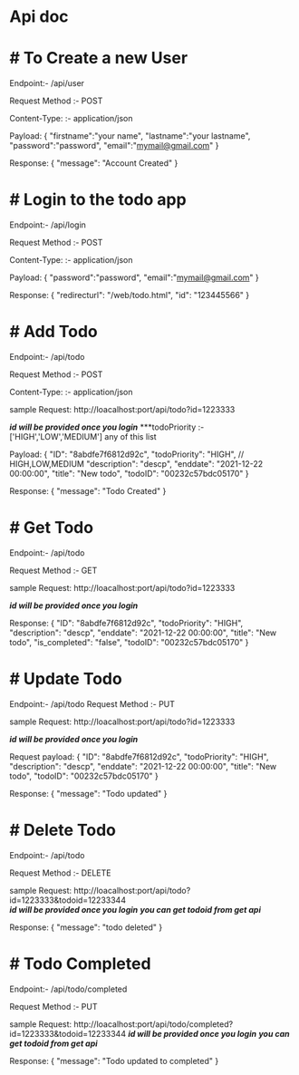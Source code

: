 # Api doc


# # To Create a new User

Endpoint:- /api/user 

Request Method :- POST

Content-Type: :- application/json

Payload: 
{
  "firstname":"your name",
    "lastname":"your lastname",
    "password":"password",
    "email":"mymail@gmail.com"
}

Response:
{
		"message": "Account Created"
}
    
   
    
# # Login to the todo app

Endpoint:- /api/login 

Request Method :- POST

Content-Type: :- application/json

Payload: 
{
    "password":"password",
    "email":"mymail@gmail.com"
}

Response:
{
  "redirecturl": "/web/todo.html",
  "id": "123445566"
}




# # Add Todo 

Endpoint:- /api/todo

Request Method :- POST

Content-Type: :- application/json

sample Request: http://loacalhost:port/api/todo?id=1223333 


***id will be provided  once you login***
***todoPriority :- ['HIGH','LOW','MEDIUM'] any of this list

Payload: 
{
"ID": "8abdfe7f6812d92c",
"todoPriority": "HIGH", // HIGH,LOW,MEDIUM
"description": "descp",
"enddate": "2021-12-22 00:00:00",
"title": "New todo",
"todoID": "00232c57bdc05170"
}

Response:
{
 "message": "Todo Created"
}

    
# # Get Todo 


Endpoint:- /api/todo 

Request Method :- GET

sample Request: http://loacalhost:port/api/todo?id=1223333 


***id will be provided  once you login***

Response:
{
"ID": "8abdfe7f6812d92c",
"todoPriority": "HIGH",
"description": "descp",
"enddate": "2021-12-22 00:00:00",
"title": "New todo",
"is_completed": "false",
"todoID": "00232c57bdc05170"
}






    
# # Update Todo 



Endpoint:- /api/todo 
Request Method :- PUT

sample Request: http://loacalhost:port/api/todo?id=1223333 


***id will be provided  once you login***

Request payload:
{
"ID": "8abdfe7f6812d92c",
"todoPriority": "HIGH",
"description": "descp",
"enddate": "2021-12-22 00:00:00",
"title": "New todo",
"todoID": "00232c57bdc05170"
}

Response:
{
 "message": "Todo updated"
}





# # Delete Todo 



Endpoint:- /api/todo 

Request Method :- DELETE

sample Request: http://loacalhost:port/api/todo?id=1223333&todoid=12233344  
***id will be provided  once you login***
***you can get todoid  from get api***


Response:
{
		"message": "todo deleted"
}



# # Todo Completed



Endpoint:- /api/todo/completed

Request Method :- PUT

sample Request: http://loacalhost:port/api/todo/completed?id=1223333&todoid=12233344 
***id will be provided  once you login***
***you can get todoid  from get api***

Response:
{
  "message": "Todo updated to completed"
}

    
    
    
    
